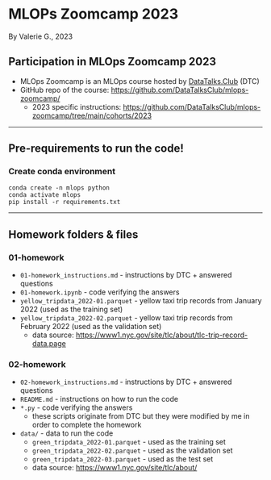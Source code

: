 # MLOPs Zoomcamp 2023
By Valerie G., 2023

## Participation in MLOps Zoomcamp 2023
- MLOps Zoomcamp is an MLOps course hosted by [DataTalks.Club](https://datatalks.club/) (DTC)
- GitHub repo of the course: https://github.com/DataTalksClub/mlops-zoomcamp/
    - 2023 specific instructions: https://github.com/DataTalksClub/mlops-zoomcamp/tree/main/cohorts/2023

___________

## Pre-requirements to run the code!
### Create conda environment
```
conda create -n mlops python
conda activate mlops
pip install -r requirements.txt
```
___________

## Homework folders & files
### 01-homework
- ```01-homework_instructions.md``` - instructions by DTC + answered questions
- ```01-homework.ipynb``` - code verifying the answers
- ```yellow_tripdata_2022-01.parquet``` - yellow taxi trip records from January 2022 (used as the training set)
- ```yellow_tripdata_2022-02.parquet``` - yellow taxi trip records from February 2022 (used as the validation set)
    - data source: https://www1.nyc.gov/site/tlc/about/tlc-trip-record-data.page

### 02-homework
- ```02-homework_instructions.md``` - instructions by DTC + answered questions
- ```README.md``` - instructions on how to run the code
- ```*.py``` - code verifying the answers
    - these scripts originate from DTC but they were modified by me in order to complete the homework
- ```data/``` - data to run the code
    - ```green_tripdata_2022-01.parquet``` - used as the training set
    - ```green_tripdata_2022-02.parquet``` - used as the validation set
    - ```green_tripdata_2022-03.parquet``` - used as the test set
    - data source: https://www1.nyc.gov/site/tlc/about/
